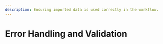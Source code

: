 ```yaml
---
description: Ensuring imported data is used correctly in the workflow.
---
```


# Error Handling and Validation

